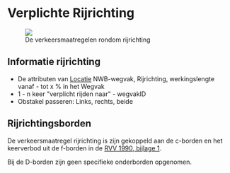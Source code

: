 # Verplichte Rijrichting


<figure>
<img src="./hoofdstukken/media/verkeersmaatregelen-rijrichting.PNG">
<figcaption>De verkeersmaatregelen rondom rijrichting</caption>
</figure>

## Informatie rijrichting

* De attributen van [Locatie](#locatie) NWB-wegvak, Rijrichting, werkingslengte vanaf - tot x % in het Wegvak
* 1 - n keer "verplicht rijden naar" - wegvakID
* Obstakel passeren: Links, rechts, beide

## Rijrichtingsborden
De verkeersmaatregel rijrichting is zijn gekoppeld aan de c-borden en het keerverbod uit de f-borden in de <a href="https://wetten.overheid.nl/BWBR0004825/2023-07-01#Bijlage1">RVV 1990, bijlage 1</a>.

Bij de D-borden zijn geen specifieke onderborden opgenomen. 
